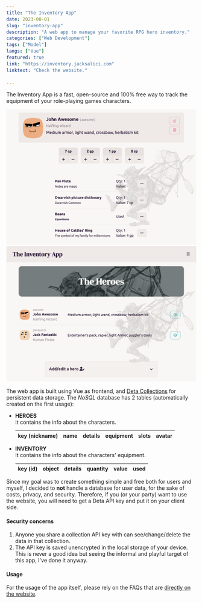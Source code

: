 ```yaml
---
title: "The Inventory App"
date: 2023-08-01
slug: "inventory-app"
description: "A web app to manage your favorite RPG hero inventory."
categories: ["Web Development"]
tags: ["Model"]
langs: ["Vue"]
featured: true
link: "https://inventory.jacksalici.com"
linktext: "Check the website."

---
```


The Inventory App is a fast, open-source and 100% free way to track the equipment of your role-playing games characters.


![screenshot](https://raw.githubusercontent.com/jacksalici/inventory-app/main/public/screenshot3.png) 
![screenshot](https://raw.githubusercontent.com/jacksalici/inventory-app/main/public/screenshot2.png)


The web app is built using Vue as frontend, and [Deta Collections](https://deta.space/docs/en/use/your-data/collections) for persistent data storage. The *NoSQL* database has 2 tables (automatically created on the first usage):

- **HEROES**  
    It contains the info about the characters.

    | key (nickname) | name | details |  equipment | slots | avatar |
    |-|-|-|-|-|-|

- **INVENTORY**  
    It contains the info about the characters' equipment.

    | key (id) |object | details | quantity | value | used |
    |-|-|-|-|-|-|

Since my goal was to create something simple and free both for users and myself, I decided to **not** handle a database for user data, for the sake of costs, privacy, and security. Therefore, if you (or your party) want to use the website, you will need to get a Deta API key and put it on your client side.

#### Security concerns

1. Anyone you share a collection API key with can see/change/delete the data in that collection.
2. The API key is saved unencrypted in the local storage of your device. This is never a good idea but seeing the informal and playful target of this app, I've done it anyway.

#### Usage

For the usage of the app itself, please rely on the FAQs that are [directly on the website](https://inventory.jacksalici.com/about/).